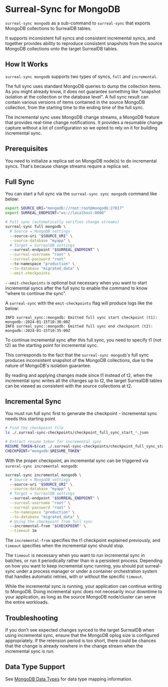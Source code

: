 # Surreal-Sync for MongoDB

`surreal-sync mongodb` as a sub-command to `surreal-sync` that exports MongoDB collections to SurrealDB tables.

It supports inconsistent full syncs and consistent incremental syncs, and together provides ability to reproduce consistent snapshots from the source MongoDB collections onto the target SurrealDB tables.

## How It Works

`surreal-sync mongodb` supports two types of syncs, `full` and `incremental`.

The full sync uses standard MongoDB queries to dump the collection items. As you might already know,
it does not guarantee something like "snapshot isolation at the collection or the database level".
A full sync result can contain various versions of items contained in the source MongoDB collection, from the starting time to the ending time of the full sync.

The incremental sync uses MongoDB change streams, a MongoDB feature that provides real-time change notifications. It provides a resumable change capture without a lot of configuration so we opted to rely on it for building incremental sync.

## Prerequisites

You need to initialize a replica set on MongoDB node(s) to do incremental syncs.
That's because change streams require a replica set.

## Full Sync

You can start a full sync via the `surreal-sync sync mongodb` command like below:

```bash
export SOURCE_URI="mongodb://root:root@mongodb:27017"
export SURREAL_ENDPOINT="ws://localhost:8000"

# Full sync (automatically verifies change streams)
surreal-sync full mongodb \
  # Source = MongoDB settings
  --source-uri "$SOURCE_URI" \
  --source-database "myapp" \
  # Target = SurrealDB settings
  --surreal-endpoint "$SURREAL_ENDPOINT" \
  --surreal-username "root" \
  --surreal-password "root"
  --to-namespace "production" \
  --to-database "migrated_data" \
  --emit-checkpoints
```

`--emit-checkpoints` is optional but necessary when you want to start incremental syncs after the full sync to enable the command to know "where to continue the sync".

A `surreal-sync` with the `emit-checkpoints` flag will produce logs like the below:

```
INFO surreal_sync::mongodb: Emitted full sync start checkpoint (t1): mongodb::2024-01-15T10:30:00Z
INFO surreal_sync::mongodb: Emitted full sync end checkpoint (t2): mongodb::2024-01-15T10:35:00Z
```

To continue incremental sync after this full sync, you need to specify t1 (not t2) as the starting point for incremental sync.

This corresponds to the fact that the `surreal-sync mongodb`'s full sync produces inconsistent snapshot of the MongoDB collections, due to the nature of MongoDB's isolation guarantee.

By reading and applying changes made since t1 instead of t2, when the incremental sync writes all the changes up to t2, the target SurrealDB tables can be viewed as consistent with the source collections at t2.

## Incremental Sync

You must run full sync first to generate the checkpoint - incremental sync needs this starting point.

```bash
# Find the checkpoint file
ls ./.surreal-sync-checkpoints/checkpoint_full_sync_start_*.json

# Extract resume token for incremental sync
RESUME_TOKEN=$(cat ./.surreal-sync-checkpoints/checkpoint_full_sync_start_*.json | jq -r '.checkpoint.MongoDB.resume_token')
CHECKPOINT="mongodb:$RESUME_TOKEN"
```

With the proper checkpoint, an incremental sync can be triggered via `sureral-sync incremental mongodb`:

```bash
surreal-sync incremental mongodb \
  # Source = MongoDB settings
  --source-uri "$SOURCE_URI" \
  --source-database "myapp" \
  # Target = SurrealDB settings
  --surreal-endpoint "$SURREAL_ENDPOINT" \
  --surreal-username "root" \
  --surreal-password "root" \
  --to-namespace "production" \
  --to-database "migrated_data" \
  # Using the checkpoint from full sync
  --incremental-from "$CHECKPOINT" \
  --timeout 1m
```

The `incremental-from` specifies the t1 checkpoint explained previously, and `timeout` specifies when the incremental sync should stop.

The `timeout` is necessary when you want to run incremental sync in batches, or run it periodically rather than in a persistent process. Depending on how you want to keep incremental sync running, you should put surreal-sync under a process manager or under a container orchestration system that handles automatic retries, with or without the specific `timeout`.

While the incremental sync is running, your application can continue writing to MongoDB.
Doing incremental sync does not necesarily incur downtime to your application, as long as the source MongoDB node/cluster can serve the entire workloads.

## Troubleshooting

If you don't see expected changes synced to the target SurrealDB when using incremental sync,
ensure that the MongoDB oplog size is configured appropriately. If the retension period is too short,
there could be chances that the change is already nowhere in the change stream when the incremental sync is run.

## Data Type Support

See [MongoDB Data Types](mongodb-data-types.md) for data type mapping information.
